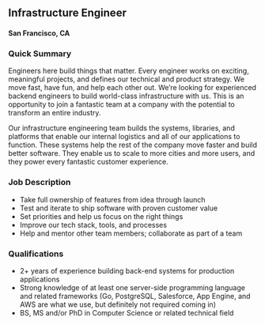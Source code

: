 ## Infrastructure Engineer
#### San Francisco, CA

### Quick Summary
Engineers here build things that matter. Every engineer works on exciting, meaningful projects, and defines our technical and product strategy. We move fast, have fun, and help each other out. We’re looking for experienced backend engineers to build world-class infrastructure with us. This is an opportunity to join a fantastic team at a company with the potential to transform an entire industry.

Our infrastructure engineering team builds the systems, libraries, and platforms that enable our internal logistics and all of our applications to function. These systems help the rest of the company move faster and build better software. They enable us to scale to more cities and more users, and they power every fantastic customer experience.

### Job Description
+	Take full ownership of features from idea through launch
+	Test and iterate to ship software with proven customer value
+	Set priorities and help us focus on the right things
+	Improve our tech stack, tools, and processes
+	Help and mentor other team members; collaborate as part of a team

### Qualifications
+	2+ years of experience building back-end systems for production applications
+	Strong knowledge of at least one server-side programming language and related frameworks (Go, PostgreSQL, Salesforce, App Engine, and AWS are what we use, but definitely not required coming in)
+	BS, MS and/or PhD in Computer Science or related technical field

